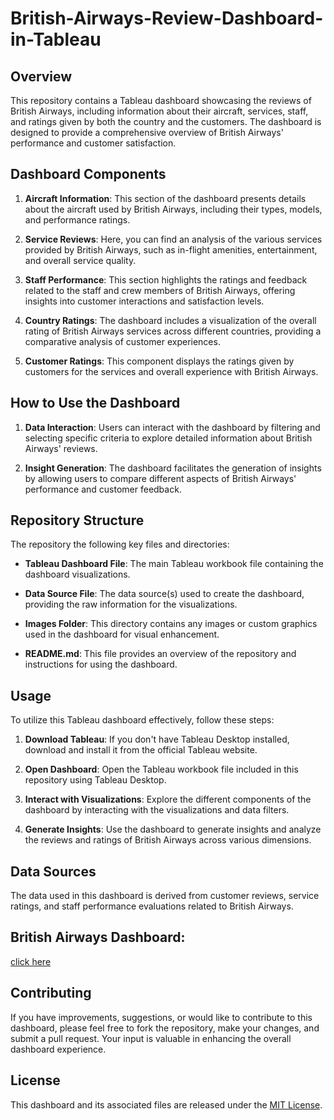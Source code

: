 # British-Airways-Review-Dashboard-in-Tableau

## Overview
This repository contains a Tableau dashboard showcasing the reviews of British Airways, including information about their aircraft, services, staff, and ratings given by both the country and the customers. The dashboard is designed to provide a comprehensive overview of British Airways' performance and customer satisfaction.

## Dashboard Components
1. **Aircraft Information**: This section of the dashboard presents details about the aircraft used by British Airways, including their types, models, and performance ratings.

2. **Service Reviews**: Here, you can find an analysis of the various services provided by British Airways, such as in-flight amenities, entertainment, and overall service quality.

3. **Staff Performance**: This section highlights the ratings and feedback related to the staff and crew members of British Airways, offering insights into customer interactions and satisfaction levels.

4. **Country Ratings**: The dashboard includes a visualization of the overall rating of British Airways services across different countries, providing a comparative analysis of customer experiences.

5. **Customer Ratings**: This component displays the ratings given by customers for the services and overall experience with British Airways.

## How to Use the Dashboard
1. **Data Interaction**: Users can interact with the dashboard by filtering and selecting specific criteria to explore detailed information about British Airways' reviews.

2. **Insight Generation**: The dashboard facilitates the generation of insights by allowing users to compare different aspects of British Airways' performance and customer feedback.

## Repository Structure
The repository the following key files and directories:

- **Tableau Dashboard File**: The main Tableau workbook file containing the dashboard visualizations.

- **Data Source File**: The data source(s) used to create the dashboard, providing the raw information for the visualizations.

- **Images Folder**: This directory contains any images or custom graphics used in the dashboard for visual enhancement.

- **README.md**: This file provides an overview of the repository and instructions for using the dashboard.

## Usage
To utilize this Tableau dashboard effectively, follow these steps:
1. **Download Tableau**: If you don't have Tableau Desktop installed, download and install it from the official Tableau website.

2. **Open Dashboard**: Open the Tableau workbook file included in this repository using Tableau Desktop.

3. **Interact with Visualizations**: Explore the different components of the dashboard by interacting with the visualizations and data filters.

4. **Generate Insights**: Use the dashboard to generate insights and analyze the reviews and ratings of British Airways across various dimensions.

## Data Sources
The data used in this dashboard is derived from customer reviews, service ratings, and staff performance evaluations related to British Airways.

## British Airways Dashboard:
[click here](https://public.tableau.com/shared/C5PCHZWX3?:display_count=n&:origin=viz_share_link)

## Contributing
If you have improvements, suggestions, or would like to contribute to this dashboard, please feel free to fork the repository, make your changes, and submit a pull request. Your input is valuable in enhancing the overall dashboard experience.

## License
This dashboard and its associated files are released under the [MIT License](https://opensource.org/licenses/MIT).

